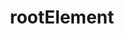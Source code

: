 ---
title: rootElement
template: topic.jade
tags: []
description: DOM element or jQuery-compatible selector string where your app will be rendered
---